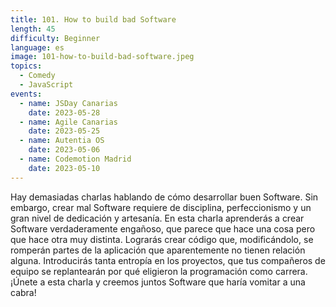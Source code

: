 ```yaml
---
title: 101. How to build bad Software
length: 45
difficulty: Beginner
language: es
image: 101-how-to-build-bad-software.jpeg
topics:
  - Comedy
  - JavaScript
events:
  - name: JSDay Canarias
    date: 2023-05-28
  - name: Agile Canarias
    date: 2023-05-25
  - name: Autentia OS
    date: 2023-05-06
  - name: Codemotion Madrid
    date: 2023-05-10
---
```


Hay demasiadas charlas hablando de cómo desarrollar buen Software. Sin embargo, crear mal Software requiere de disciplina, perfeccionismo y un gran nivel de dedicación y artesanía. En esta charla aprenderás a crear Software verdaderamente engañoso, que parece que hace una cosa pero que hace otra muy distinta. Lograrás crear código que, modificándolo, se romperán partes de la aplicación que aparentemente no tienen relación alguna. Introducirás tanta entropía en los proyectos, que tus compañeros de equipo se replantearán por qué eligieron la programación como carrera. ¡Únete a esta charla y creemos juntos Software que haría vomitar a una cabra!
